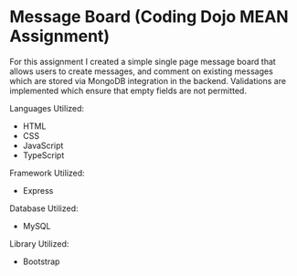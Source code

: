 # Message Board (Coding Dojo MEAN Assignment)

For this assignment I created a simple single page message board that allows users to create messages, and comment on existing messages which are stored via MongoDB integration in the backend. Validations are implemented which ensure that empty fields are not permitted. 

Languages Utilized:
<ul>
  <li>HTML</li>
  <li>CSS</li>
  <li>JavaScript</li>
  <li>TypeScript</li>
</ul>

Framework Utilized:
<ul>
  <li>Express</li>
</ul>

Database Utilized:
<ul>
  <li>MySQL</li>
</ul>

Library Utilized:
<ul>
  <li>Bootstrap</li>
</ul>
